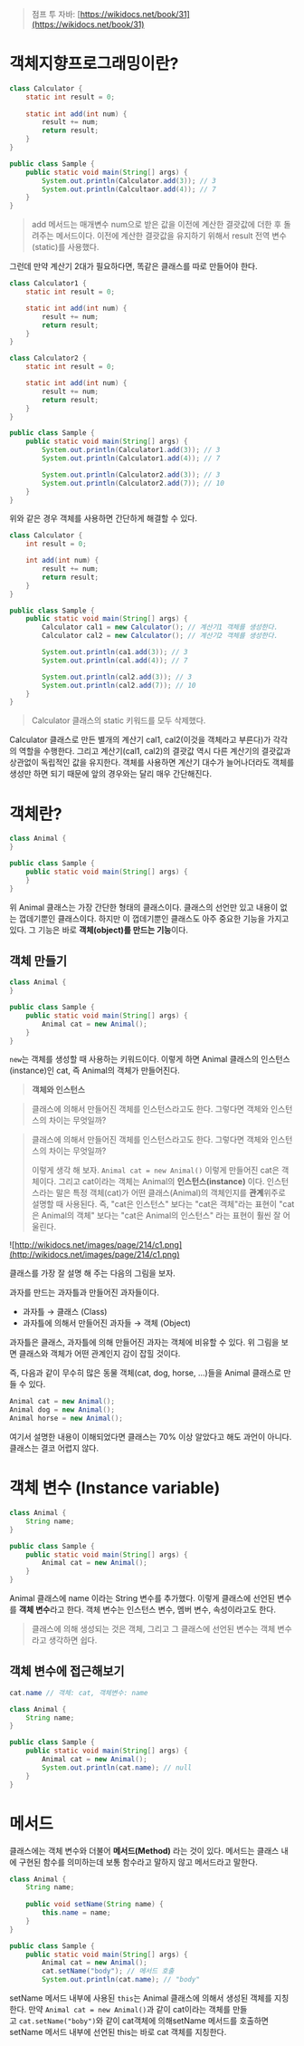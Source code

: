 > 점프 투 자바: [https://wikidocs.net/book/31](https://wikidocs.net/book/31)
> 

# 객체지향프로그래밍이란?

```java
class Calculator {
	static int result = 0;
	
	static int add(int num) {
		result += num;
		return result;
	}
}

public class Sample {
	public static void main(String[] args) {
		System.out.println(Calculator.add(3)); // 3
		System.out.println(Calcultaor.add(4)); // 7
	}
}
```

> add 메서드는 매개변수 num으로 받은 값을 이전에 계산한 결괏값에 더한 후 돌려주는 메서드이다. 이전에 계산한 결괏값을 유지하기 위해서 result 전역 변수(static)를 사용했다.
> 

그런데 만약 계산기 2대가 필요하다면, 똑같은 클래스를 따로 만들어야 한다. 

```java
class Calculator1 {
    static int result = 0;

    static int add(int num) {
        result += num;
        return result;
    }
}

class Calculator2 {
    static int result = 0;

    static int add(int num) {
        result += num;
        return result;
    }
}

public class Sample {
    public static void main(String[] args) {
        System.out.println(Calculator1.add(3)); // 3
        System.out.println(Calculator1.add(4)); // 7

        System.out.println(Calculator2.add(3)); // 3
        System.out.println(Calculator2.add(7)); // 10
    }
}
```

위와 같은 경우 객체를 사용하면 간단하게 해결할 수 있다.

```java
class Calculator {
    int result = 0;

    int add(int num) {
        result += num;
        return result;
    }
}

public class Sample {
	public static void main(String[] args) {
		Calculator cal1 = new Calculator(); // 계산기1 객체를 생성한다.
		Calculator cal2 = new Calculator(); // 계산기2 객체를 생성한다.

		System.out.println(ca1.add(3)); // 3
		System.out.println(cal.add(4)); // 7 

		System.out.println(cal2.add(3)); // 3
		System.out.println(cal2.add(7)); // 10
	}
}
```

> Calculator 클래스의 static 키워드를 모두 삭제했다.
> 

Calculator 클래스로 만든 별개의 계산기 cal1, cal2(이것을 객체라고 부른다)가 각각의 역할을 수행한다. 그리고 계산기(cal1, cal2)의 결괏값 역시 다른 계산기의 결괏값과 상관없이 독립적인 값을 유지한다. 객체를 사용하면 계산기 대수가 늘어나더라도 객체를 생성만 하면 되기 때문에 앞의 경우와는 달리 매우 간단해진다.

# 객체란?

```java
class Animal {
}

public class Sample {
	public static void main(String[] args) {
	}
}
```

위 Animal 클래스는 가장 간단한 형태의 클래스이다. 클래스의 선언만 있고 내용이 없는 껍데기뿐인 클래스이다. 하지만 이 껍데기뿐인 클래스도 아주 중요한 기능을 가지고 있다. 그 기능은 바로 **객체(object)를 만드는 기능**이다.

## 객체 만들기

```java
class Animal {
}

public class Sample {
	public static void main(String[] args) {
		Animal cat = new Animal();
	}
}
```

`new`는 객체를 생성할 때 사용하는 키워드이다. 이렇게 하면 Animal 클래스의 인스턴스(instance)인 cat, 즉 Animal의 객체가 만들어진다.

> **객체와 인스턴스**
> 

> 클래스에 의해서 만들어진 객체를 인스턴스라고도 한다. 그렇다면 객체와 인스턴스의 차이는 무엇일까?
> 

> 클래스에 의해서 만들어진 객체를 인스턴스라고도 한다. 그렇다면 객체와 인스턴스의 차이는 무엇일까?
> 
> 
> 이렇게 생각 해 보자. `Animal cat = new Animal()` 이렇게 만들어진 cat은 객체이다. 그리고 cat이라는 객체는 Animal의 **인스턴스(instance)** 이다. 인스턴스라는 말은 특정 객체(cat)가 어떤 클래스(Animal)의 객체인지를 **관계**위주로 설명할 때 사용된다. 즉, "cat은 인스턴스" 보다는 "cat은 객체"라는 표현이 "cat은 Animal의 객체" 보다는 "cat은 Animal의 인스턴스" 라는 표현이 훨씬 잘 어울린다.
> 

![http://wikidocs.net/images/page/214/c1.png](http://wikidocs.net/images/page/214/c1.png)

클래스를 가장 잘 설명 해 주는 다음의 그림을 보자. 

과자를 만드는 과자틀과 만들어진 과자들이다.

- 과자틀 → 클래스 (Class)
- 과자틀에 의해서 만들어진 과자들 → 객체 (Object)

과자틀은 클래스, 과자틀에 의해 만들어진 과자는 객체에 비유할 수 있다. 위 그림을 보면 클래스와 객체가 어떤 관계인지 감이 잡힐 것이다.

즉, 다음과 같이 무수히 많은 동물 객체(cat, dog, horse, ...)들을 Animal 클래스로 만들 수 있다.

```java
Animal cat = new Animal();
Animal dog = new Animal();
Animal horse = new Animal();
```

여기서 설명한 내용이 이해되었다면 클래스는 70% 이상 알았다고 해도 과언이 아니다. 클래스는 결코 어렵지 않다.

# 객체 변수 (Instance variable)

```java
class Animal {
	String name;
}

public class Sample {
	public static void main(String[] args) {
		Animal cat = new Animal();
	}
}
```

Animal 클래스에 name 이라는 String 변수를 추가했다. 이렇게 클래스에 선언된 변수를 **객체 변수**라고 한다. 객체 변수는 인스턴스 변수, 멤버 변수, 속성이라고도 한다.

> 클래스에 의해 생성되는 것은 객체, 그리고 그 클래스에 선언된 변수는 객체 변수라고 생각하면 쉽다.
> 

## 객체 변수에 접근해보기

```java
cat.name // 객체: cat, 객체변수: name
```

```java
class Animal {
    String name;
}

public class Sample {
    public static void main(String[] args) {
        Animal cat = new Animal();
        System.out.println(cat.name); // null
    }
}
```

# 메서드

클래스에는 객체 변수와 더불어 **메서드(Method)**
라는 것이 있다. 메서드는 클래스 내에 구현된 함수를 의미하는데 보통 함수라고 말하지 않고 메서드라고 말한다.

```java
class Animal {
	String name;
	
	public void setName(String name) {
		this.name = name;
	}
}

public class Sample {
	public static void main(String[] args) {
		Animal cat = new Animal();
		cat.setName("body"); // 메서드 호출
		System.out.println(cat.name); // "body"
```

setName 메서드 내부에 사용된 `this`는 Animal 클래스에 의해서 생성된 객체를 지칭한다. 만약 `Animal cat = new Animal()`과 같이 cat이라는 객체를 만들고 `cat.setName("boby")`와 같이 cat객체에 의해setName 메서드를 호출하면 setName 메서드 내부에 선언된 this는 바로 cat 객체를 지칭한다.